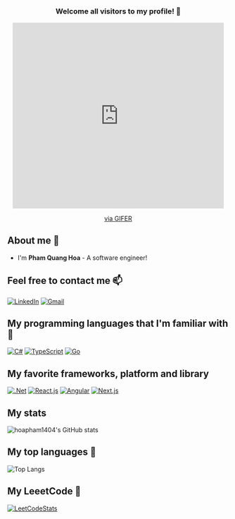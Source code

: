 <div align="center">

### Welcome all visitors to my profile! 🎉

<iframe src="https://gifer.com/embed/ZMQt" width=480 height=420.619 frameBorder="0" allowFullScreen></iframe><p><a href="https://gifer.com">via GIFER</a></p>

</div>

## About me 👋
- I'm **Pham Quang Hoa** - A software engineer!

## Feel free to contact me 📫
[![LinkedIn](https://img.shields.io/badge/linkedin-%230077B5.svg?style=for-the-badge&logo=linkedin&logoColor=white)](https://www.linkedin.com/in/phamquanghoa/)
[![Gmail](https://img.shields.io/badge/Gmail-D14836?style=for-the-badge&logo=gmail&logoColor=white)](mailto:phamquanghoa1404@gmail.com)

## My programming languages that I'm familiar with 🚀
[![C#](https://img.shields.io/badge/c%23-%23239120.svg?style=for-the-badge&logo=csharp&logoColor=white)](https://docs.microsoft.com/en-us/dotnet/csharp/)
[![TypeScript](https://img.shields.io/badge/typescript-%23007ACC.svg?style=for-the-badge&logo=typescript&logoColor=white)](https://www.typescriptlang.org/)
[![Go](https://img.shields.io/badge/go-%2300ADD8.svg?style=for-the-badge&logo=go&logoColor=white)](https://golang.org/)

## My favorite frameworks, platform and library
[![.Net](https://img.shields.io/badge/.NET-5C2D91?style=for-the-badge&logo=.net&logoColor=white)](https://dotnet.microsoft.com/)
[![React.js](https://img.shields.io/badge/react-%2320232a.svg?style=for-the-badge&logo=react&logoColor=%2361DAFB)](https://reactjs.org/)
[![Angular](https://img.shields.io/badge/angular-%23DD0031.svg?style=for-the-badge&logo=angular&logoColor=white)](https://angular.io/)
[![Next.js](https://img.shields.io/badge/Next-black?style=for-the-badge&logo=next.js&logoColor=white)](https://nextjs.org/)

## My stats 
![hoapham1404's GitHub stats](https://github-readme-stats.vercel.app/api?username=hoapham1404&show_icons=true&theme=radical)


## My top languages 🌟
![Top Langs](https://github-readme-stats.vercel.app/api/top-langs/?username=hoapham1404&layout=compact&theme=radical)

## My LeeetCode 🚀
[![LeetCodeStats](https://leetcard.jacoblin.cool/20520995?theme=transparent&ext=heatmap)](https://leetcode.com/20520995/)
